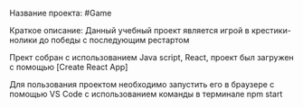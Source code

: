 Название проекта: #Game

Краткое описание: Данный учебный проект является игрой в крестики-нолики до победы с последующим рестартом 

Прект собран с использованием Java script, React, проект был загружен с помощью [Create React App]

Для пользования проектом необходимо запустить его в браузере с помощью VS Code с использованием команды в терминале npm start
